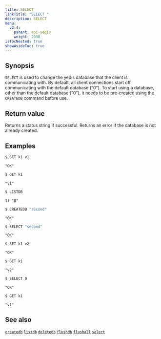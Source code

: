 ```yaml
---
title: SELECT
linkTitle: "SELECT "
description: SELECT
menu:
  v2.4:
    parent: api-yedis
    weight: 2038
isTocNested: true
showAsideToc: true
---
```


## Synopsis

`SELECT` is used to change the yedis database that the client is communicating with. By default, all client connections start off communicating with the default database ("0"). To start using a database, other than the default database ("0"), it needs to be pre-created using the `CREATEDB` command before use.

## Return value

Returns a status string if successful. Returns an error if the database is not already created.

## Examples

```sh
$ SET k1 v1
```

```
"OK"
```

```sh
$ GET k1
```

```
"v1"
```

```sh
$ LISTDB
```

```
1) "0"
```

```sh
$ CREATEDB "second"
```

```
"OK"
```

```sh
$ SELECT "second"
```

```
"OK"
```

```sh
$ SET k1 v2
```

```
"OK"
```

```sh
$ GET k1
```

```
"v2"
```

```sh
$ SELECT 0
```

```
"OK"
```

```sh
$ GET k1
```

```
"v1"
```

## See also

[`createdb`](../createdb/)
[`listdb`](../listdb/)
[`deletedb`](../deletedb/)
[`flushdb`](../flushdb/)
[`flushall`](../flushall/)
[`select`](../select/)
